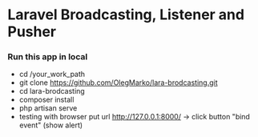 # Laravel Broadcasting, Listener and Pusher 

### Run this app in local
  - cd /your_work_path
  - git clone https://github.com/OlegMarko/lara-brodcasting.git
  - cd lara-brodcasting
  - composer install
  - php artisan serve
  - testing with browser
    put url http://127.0.0.1:8000/ -> click button "bind event" (show alert)
